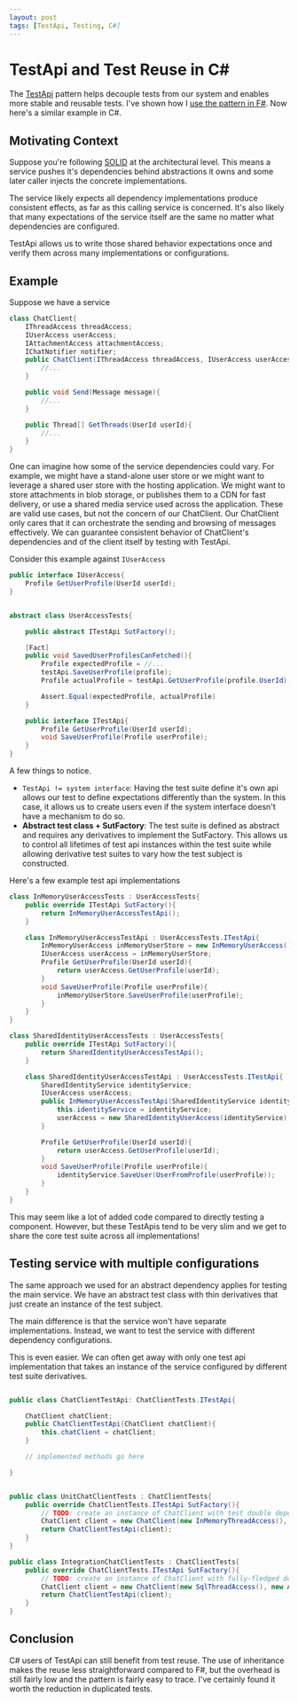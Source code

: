 ```yaml
---
layout: post
tags: [TestApi, Testing, C#]
---
```


# TestApi and Test Reuse in C#

The [TestApi](../_posts/2020-08-21-Test-Api-InPractice.md) pattern helps decouple tests from our system and enables more stable and reusable tests.
I've shown how I [use the pattern in F#](../_posts/2021-10-08-TestApi-in-FSharp-revised.md). Now here's a similar example in C#.


## Motivating Context
Suppose you're following [SOLID](https://en.wikipedia.org/wiki/SOLID) at the architectural level. This means a service pushes it's dependencies behind abstractions it owns and some later caller injects the concrete implementations. 

The service likely expects all dependency implementations produce consistent effects, as far as this calling service is concerned. It's also likely that many expectations of the service itself are the same no matter what dependencies are configured.

TestApi allows us to write those shared behavior expectations once and verify them across many implementations or configurations.

## Example

Suppose we have a service
```cs
class ChatClient{
    IThreadAccess threadAccess;
    IUserAccess userAccess;
    IAttachmentAccess attachmentAccess;
    IChatNotifier notifier;
    public ChatClient(IThreadAccess threadAccess, IUserAccess userAccess, IAttachmentAccess attachmentAccess, IChatNotifier notifier){
        //...
    }

    public void Send(Message message){
        //...
    }

    public Thread[] GetThreads(UserId userId){
        //...
    }
}
```

One can imagine how some of the service dependencies could vary. For example, we might have a stand-alone user store or we might want to leverage a shared user store with the hosting application. We might want to store attachments in blob storage, or publishes them to a CDN for fast delivery, or use a shared media service used across the application. These are valid use cases, but not the concern of our ChatClient. Our ChatClient only cares that it can orchestrate the sending and browsing of messages effectively. We can guarantee consistent behavior of ChatClient's dependencies and of the client itself by testing with TestApi.

Consider this example against `IUserAccess`
```cs
public interface IUserAccess{
    Profile GetUserProfile(UserId userId);
}


abstract class UserAccessTests{

    public abstract ITestApi SutFactory();

    [Fact]
    public void SavedUserProfilesCanFetched(){
        Profile expectedProfile = //...
        testApi.SaveUserProfile(profile);
        Profile actualProfile = testApi.GetUserProfile(profile.UserId);

        Assert.Equal(expectedProfile, actualProfile)
    }

    public interface ITestApi{
        Profile GetUserProfile(UserId userId);
        void SaveUserProfile(Profile userProfile);
    }
}
```

A few things to notice. 
- `TestApi != system interface`: Having the test suite define it's own api allows our test to define expectations differently than the system. In this case, it allows us to create users even if the system interface doesn't have a mechanism to do so.
- **Abstract test class + SutFactory**: The test suite is defined as abstract and requires any derivatives to implement the SutFactory. This allows us to control all lifetimes of test api instances within the test suite while allowing derivative test suites to vary how the test subject is constructed.


Here's a few example test api implementations
```cs
class InMemoryUserAccessTests : UserAccessTests{
    public override ITestApi SutFactory(){
        return InMemoryUserAccessTestApi();
    }

    class InMemoryUserAccessTestApi : UserAccessTests.ITestApi{
        InMemoryUserAccess inMemoryUserStore = new InMemoryUserAccess();
        IUserAccess userAccess = inMemoryUserStore;
        Profile GetUserProfile(UserId userId){
            return userAccess.GetUserProfile(userId);
        }
        void SaveUserProfile(Profile userProfile){
            inMemoryUserStore.SaveUserProfile(userProfile);
        }
    }
}

class SharedIdentityUserAccessTests : UserAccessTests{
    public override ITestApi SutFactory(){
        return SharedIdentityUserAccessTestApi();
    }

    class SharedIdentityUserAccessTestApi : UserAccessTests.ITestApi{
        SharedIdentityService identityService;
        IUserAccess userAccess;
        public InMemoryUserAccessTestApi(SharedIdentityService identityService){
            this.identityService = identityService;
            userAccess = new SharedIdentityUserAccess(identityService);
        }

        Profile GetUserProfile(UserId userId){
            return userAccess.GetUserProfile(userId);
        }
        void SaveUserProfile(Profile userProfile){
            identityService.SaveUser(UserFromProfile(userProfile));
        }
    }
}
```

This may seem like a lot of added code compared to directly testing a component. However, but these TestApis tend to be very slim and we get to share the core test suite across all implementations!

## Testing service with multiple configurations
The same approach we used for an abstract dependency applies for testing the main service. We have an abstract test class with thin derivatives that just create an instance of the test subject.

The main difference is that the service won't have separate implementations. Instead, we want to test the service with different dependency configurations.

This is even easier. We can often get away with only one test api implementation that takes an instance of the service configured by different test suite derivatives.

```cs

public class ChatClientTestApi: ChatClientTests.ITestApi{

    ChatClient chatClient;
    public ChatClientTestApi(ChatClient chatClient){
        this.chatClient = chatClient;
    }

    // implemented methods go here

}


public class UnitChatClientTests : ChatClientTests{
    public override ChatClientTests.ITestApi SutFactory(){
        // TODO: create an instance of ChatClient with test double dependency implementations
        ChatClient client = new ChatClient(new InMemoryThreadAccess(), new InMemoryUserAccess(), new InMemoryAttachmentAccess(), new SpyChatNotifier());
        return ChatClientTestApi(client);
    }
}

public class IntegrationChatClientTests : ChatClientTests{
    public override ChatClientTests.ITestApi SutFactory(){
        // TODO: create an instance of ChatClient with fully-fledged dependencies
        ChatClient client = new ChatClient(new SqlThreadAccess(), new ActiveDirectoryUserAccess(), new FileSystemAttachmentAccess(), new EmailChatNotifier());
        return ChatClientTestApi(client);
    }
}
```

## Conclusion

C# users of TestApi can still benefit from test reuse. The use of inheritance makes the reuse less straightforward compared to F#, but the overhead is still fairly low and the pattern is fairly easy to trace. I've certainly found it worth the reduction in duplicated tests.